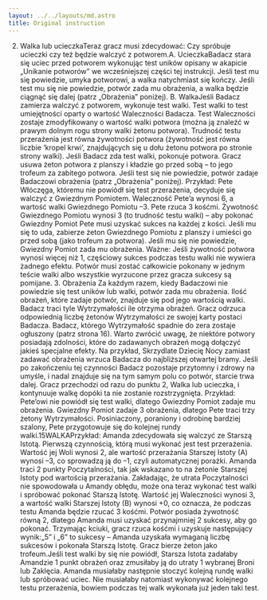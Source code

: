 ```yaml
---
layout: ../../layouts/md.astro
title: Original instruction
---
```


2. Walka lub ucieczkaTeraz gracz musi zdecydować: Czy spróbuje ucieczki czy też będzie walczyć z potworem.A. UcieczkaBadacz stara się uciec przed potworem wykonując test uników opisany w akapicie „Unikanie potworów” we wcześniejszej części tej instrukcji. Jeśli test mu się powiedzie, umyka potworowi, a walka natychmiast się kończy. Jeśli test mu się nie powiedzie, potwór zada mu obrażenia, a walka będzie ciągnąć się dalej (patrz „Obrażenia” poniżej). B. WalkaJeśli Badacz zamierza walczyć z potworem, wykonuje test walki. Test walki to test umiejętności oparty o wartość Waleczności Badacza. Test Waleczności zostaje zmodyfikowany o wartość walki potwora (można ją znaleźć w prawym dolnym rogu strony walki żetonu potwora). Trudność testu przerażenia jest równa żywotności potwora (żywotność jest równa liczbie ‘kropel krwi’, znajdujących się u dołu żetonu potwora po stronie strony walki). Jeśli Badacz zda test walki, pokonuje potwora. Gracz usuwa żeton potwora z planszy i kładzie go przed sobą – to jego trofeum za zabitego potwora. Jeśli test się nie powiedzie, potwór zadaje Badaczowi obrażenia (patrz „Obrażenia” poniżej). Przykład: Pete Włóczęga, któremu nie powiódł się test przerażenia, decyduje się walczyć z Gwiezdnym Pomiotem. Waleczność Pete’a wynosi 6, a wartość walki Gwiezdnego Pomiotu –3. Pete rzuca 3 kośćmi. Żywotność Gwiezdnego Pomiotu wynosi 3 (to trudność testu walki) – aby pokonać Gwiezdny Pomiot Pete musi uzyskać sukces na każdej z kości. Jeśli mu się to uda, zabierze żeton Gwiezdnego Pomiotu z planszy i umieści go przed sobą (jako trofeum za potwora). Jeśli mu się nie powiedzie, Gwiezdny Pomiot zada mu obrażenia. Ważne: Jeśli żywotność potwora wynosi więcej niż 1, częściowy sukces podczas testu walki nie wywiera żadnego efektu. Potwór musi zostać całkowicie pokonany w jednym teście walki albo wszystkie wyrzucone przez gracza sukcesy są pomijane. 3. Obrażenia Za każdym razem, kiedy Badaczowi nie powiedzie się test uników lub walki, potwór zada mu obrażenia. Ilość obrażeń, które zadaje potwór, znajduje się pod jego wartością walki. Badacz traci tyle Wytrzymałości ile otrzyma obrażeń. Gracz odrzuca odpowiednią liczbę żetonów Wytrzymałości ze swojej karty postaci Badacza. Badacz, którego Wytrzymałość spadnie do zera zostaje ogłuszony (patrz strona 16). Warto zwrócić uwagę, że niektóre potwory posiadają zdolności, które do zadawanych obrażeń mogą dołączyć jakieś specjalne efekty. Na przykład, Skrzydlate Dziecię Nocy zamiast zadawać obrażenia wrzuca Badacza do najbliższej otwartej bramy. Jeśli po zakończeniu tej czynności Badacz pozostaje przytomny i zdrowy na umyśle, i nadal znajduje się na tym samym polu co potwór, starcie trwa dalej. Gracz przechodzi od razu do punktu 2, Walka lub ucieczka, i kontynuuje walkę dopóki ta nie zostanie rozstrzygnięta. Przykład: Pete’owi nie powiódł się test walki, dlatego Gwiezdny Pomiot zadaje mu obrażenia. Gwiezdny Pomiot zadaje 3 obrażenia, dlatego Pete traci trzy żetony Wytrzymałości. Posiniaczony, poraniony i odrobinę bardziej szalony, Pete przygotowuje się do kolejnej rundy walki.15WALKAPrzykład: Amanda zdecydowała się walczyć ze Starszą Istotą. Pierwszą czynnością, którą musi wykonać jest test przerażenia. Wartość jej Woli wynosi 2, ale wartość przerażania Starszej Istoty (A) wynosi –3, co sprowadzą ją do –1, czyli automatycznej porażki. Amanda traci 2 punkty Poczytalności, tak jak wskazano to na żetonie Starszej Istoty pod wartością przerażania. Zakładając, że utrata Poczytalności nie spowodowała u Amandy obłędu, może ona teraz wykonać test walki i spróbować pokonać Starszą Istotę. Wartość jej Waleczności wynosi 3, a wartość walki Starszej Istoty (B) wynosi +0, co oznacza, że podczas testu Amanda będzie rzucać 3 kośćmi. Potwór posiada żywotność równą 2, dlatego Amanda musi uzyskać przynajmniej 2 sukcesy, aby go pokonać. Trzymając kciuki, gracz rzuca kośćmi i uzyskuje następujący wynik:„5” i „6” to sukcesy – Amanda uzyskała wymaganą liczbę sukcesów i pokonała Starszą Istotę. Gracz bierze żeton jako trofeum.Jeśli test walki by się nie powiódł, Starsza Istota zadałaby Amandzie 1 punkt obrażeń oraz zmusiłaby ją do utraty 1 wybranej Broni lub Zaklęcia. Amanda musiałaby następnie stoczyć kolejną rundę walki lub spróbować uciec. Nie musiałaby natomiast wykonywać kolejnego testu przerażenia, bowiem podczas tej walk wykonała już jeden taki test.
